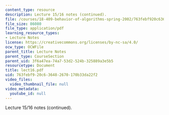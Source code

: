 ```yaml
---
content_type: resource
description: Lecture 15/16 notes (continued).
file: /courses/18-409-behavior-of-algorithms-spring-2002/763febf920c636482670170b33da22f2_lect16.pdf
file_size: 86080
file_type: application/pdf
learning_resource_types:
- Lecture Notes
license: https://creativecommons.org/licenses/by-nc-sa/4.0/
ocw_type: OCWFile
parent_title: Lecture Notes
parent_type: CourseSection
parent_uid: 3f6a47ea-74a7-53d2-524b-325889a3e5b5
resourcetype: Document
title: lect16.pdf
uid: 763febf9-20c6-3648-2670-170b33da22f2
video_files:
  video_thumbnail_file: null
video_metadata:
  youtube_id: null
---
```

Lecture 15/16 notes (continued).